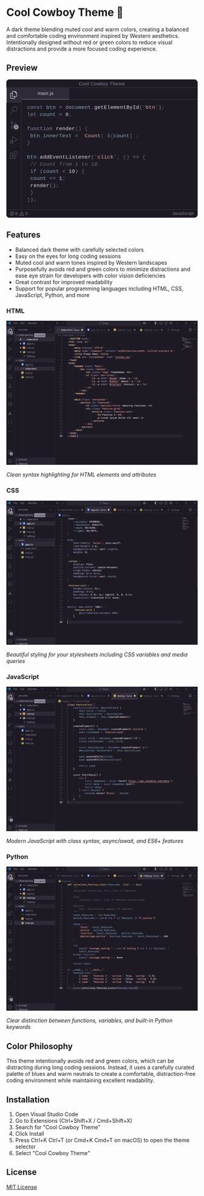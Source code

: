 # Cool Cowboy Theme 🤠

A dark theme blending muted cool and warm colors, creating a balanced and comfortable coding environment inspired by Western aesthetics. Intentionally designed without red or green colors to reduce visual distractions and provide a more focused coding experience.

## Preview

![Theme Preview](./images/theme-preview.png)

## Features

- Balanced dark theme with carefully selected colors
- Easy on the eyes for long coding sessions
- Muted cool and warm tones inspired by Western landscapes
- Purposefully avoids red and green colors to minimize distractions and ease eye strain for developers with color vision deficiencies
- Great contrast for improved readability
- Support for popular programming languages including HTML, CSS, JavaScript, Python, and more

### HTML

![HTML Preview](./images/html-preview.png)

_Clean syntax highlighting for HTML elements and attributes_

### CSS

![CSS Preview](./images/css-preview.png)

_Beautiful styling for your stylesheets including CSS variables and media queries_

### JavaScript

![JavaScript Preview](./images/js-preview.png)

_Modern JavaScript with class syntax, async/await, and ES6+ features_

### Python

![Python Preview](./images/python-preview.png)

_Clear distinction between functions, variables, and built-in Python keywords_

## Color Philosophy

This theme intentionally avoids red and green colors, which can be distracting during long coding sessions. Instead, it uses a carefully curated palette of blues and warm neutrals to create a comfortable, distraction-free coding environment while maintaining excellent readability.

## Installation

1. Open Visual Studio Code
2. Go to Extensions (Ctrl+Shift+X / Cmd+Shift+X)
3. Search for "Cool Cowboy Theme"
4. Click Install
5. Press Ctrl+K Ctrl+T (or Cmd+K Cmd+T on macOS) to open the theme selector
6. Select "Cool Cowboy Theme"

## License

[MIT License](LICENSE.md)
